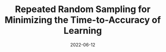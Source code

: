 ---
title: "Repeated Random Sampling for Minimizing the Time-to-Accuracy of Learning"
collection: publications
permalink: /publication/2023-efficient-ml
date: 2022-06-12
venue: 'DMLR workshop ICML'
paperurl: '/files/pubs/rs2.pdf'
citation: 'Okanovic, P., Waleffe, R., <b> Mageirakos, V. </b>, Nikolakakis, K. E., Karbasi, A., Kalogerias, D., ... & Rekatsinas, T. (2023). Repeated Random Sampling for Minimizing the Time-to-Accuracy of Learning. arXiv preprint arXiv:2305.18424.'
---